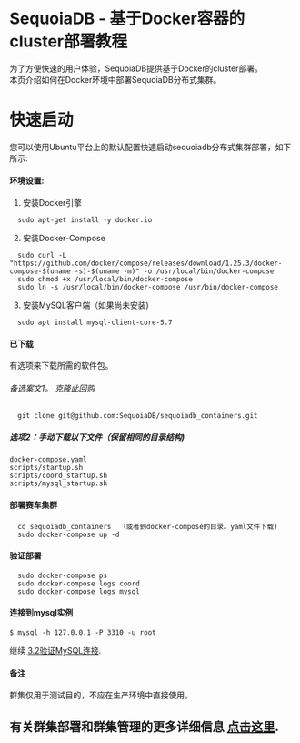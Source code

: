 # SequoiaDB - 基于Docker容器的cluster部署教程
为了方便快速的用户体验，SequoiaDB提供基于Docker的cluster部署。   
本页介绍如何在Docker环境中部署SequoiaDB分布式集群。

# 快速启动
您可以使用Ubuntu平台上的默认配置快速启动sequoiadb分布式集群部署，如下所示:


#### 环境设置:
1. 安装Docker引擎
```
  sudo apt-get install -y docker.io 
```   

2. 安装Docker-Compose
```
  sudo curl -L "https://github.com/docker/compose/releases/download/1.25.3/docker-compose-$(uname -s)-$(uname -m)" -o /usr/local/bin/docker-compose
  sudo chmod +x /usr/local/bin/docker-compose
  sudo ln -s /usr/local/bin/docker-compose /usr/bin/docker-compose
```   

3. 安装MySQL客户端（如果尚未安装)
```
  sudo apt install mysql-client-core-5.7 
```   


#### 已下载
有选项来下载所需的软件包。
###### 备选案文1。 克隆此回购
```
  git clone git@github.com:SequoiaDB/sequoiadb_containers.git
```

##### 选项2：手动下载以下文件（保留相同的目录结构)
```
docker-compose.yaml
scripts/startup.sh
scripts/coord_startup.sh
scripts/mysql_startup.sh
```

#### 部署赛车集群
```
  cd sequoiadb_containers  （或者到docker-compose的目录。yaml文件下载)
  sudo docker-compose up -d
```

#### 验证部署
```
  sudo docker-compose ps
  sudo docker-compose logs coord
  sudo docker-compose logs mysql
```

#### 连接到mysql实例
```shell
$ mysql -h 127.0.0.1 -P 3310 -u root
```
继续 [3.2验证MySQL连接](README_DETAILS.md#32-验证mysql连接).   

#### 备注
群集仅用于测试目的，不应在生产环境中直接使用。


## 有关群集部署和群集管理的更多详细信息 [点击这里](README_DETAILS.md).
